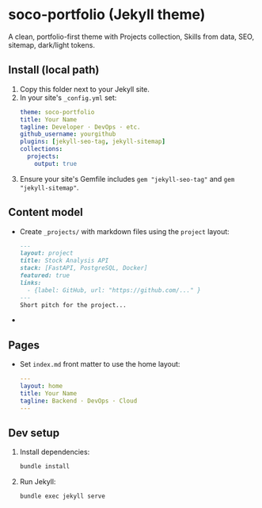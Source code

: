 # soco-portfolio (Jekyll theme)
A clean, portfolio-first theme with Projects collection, Skills from data, SEO, sitemap, dark/light tokens.

## Install (local path)
1. Copy this folder next to your Jekyll site.
2. In your site's `_config.yml` set:
   ```yaml
   theme: soco-portfolio
   title: Your Name
   tagline: Developer · DevOps · etc.
   github_username: yourgithub
   plugins: [jekyll-seo-tag, jekyll-sitemap]
   collections:
     projects:
       output: true
   ```
3. Ensure your site's Gemfile includes `gem "jekyll-seo-tag"` and `gem "jekyll-sitemap"`.

## Content model
- Create `_projects/` with markdown files using the `project` layout:
  ```markdown
  ---
  layout: project
  title: Stock Analysis API
  stack: [FastAPI, PostgreSQL, Docker]
  featured: true
  links:
    - {label: GitHub, url: "https://github.com/..." }
  ---
  Short pitch for the project...
  ```
-
## Pages
- Set `index.md` front matter to use the home layout:
  ```yaml
  ---
  layout: home
  title: Your Name
  tagline: Backend · DevOps · Cloud
  ---
  ```

## Dev setup
1. Install dependencies:
   ```bash
   bundle install
   ```
2. Run Jekyll:
   ```bash
   bundle exec jekyll serve
   ```  